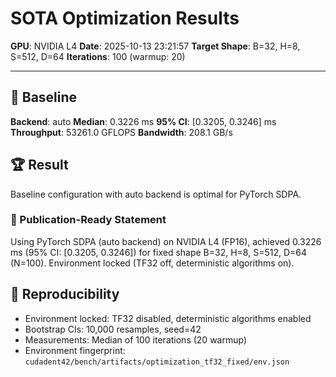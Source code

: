 # SOTA Optimization Results

**GPU**: NVIDIA L4
**Date**: 2025-10-13 23:21:57
**Target Shape**: B=32, H=8, S=512, D=64
**Iterations**: 100 (warmup: 20)

---

## 🏁 Baseline

**Backend**: auto
**Median**: 0.3226 ms
**95% CI**: [0.3205, 0.3246] ms
**Throughput**: 53261.0 GFLOPS
**Bandwidth**: 208.1 GB/s

## 🏆 Result

Baseline configuration with auto backend is optimal for PyTorch SDPA.

### 📝 Publication-Ready Statement

Using PyTorch SDPA (auto backend) on NVIDIA L4 (FP16), achieved 0.3226 ms (95% CI: [0.3205, 0.3246]) for fixed shape B=32, H=8, S=512, D=64 (N=100). Environment locked (TF32 off, deterministic algorithms on).

## 🔬 Reproducibility

- Environment locked: TF32 disabled, deterministic algorithms enabled
- Bootstrap CIs: 10,000 resamples, seed=42
- Measurements: Median of 100 iterations (20 warmup)
- Environment fingerprint: `cudadent42/bench/artifacts/optimization_tf32_fixed/env.json`
